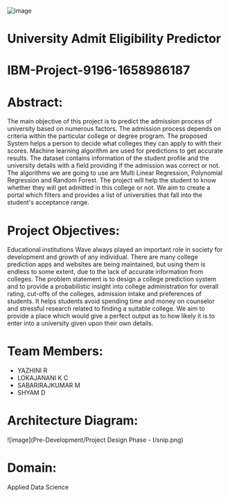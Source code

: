 ![image](https://user-images.githubusercontent.com/115606971/196098281-8d1455a3-a637-4573-ad9a-2103473e7fd3.png)

# University Admit Eligibility Predictor
# IBM-Project-9196-1658986187

# Abstract:
The main objective of this project is to predict the admission process of university based on numerous factors. 
The admission process depends on criteria within the particular college or degree program.
The proposed System helps a person to decide what colleges they can apply to with their scores. 
Machine learning algorithm are used for predictions to get accurate results.
The dataset contains information of the student profile and the university details with a field providing if the admission was correct or not. 
The algorithms we are going to use are Multi Linear Regression, Polynomial Regression and Random Forest.
The project will help the student to know whether they will get admitted in this college or not. We aim to create a portal which filters and provides a list of universities that fall into the student's acceptance range.

# Project Objectives:
Educational institutions Wave always played an important role in society for development and growth of any individual. 
There are many college prediction apps and websites are being maintained, but using them is endless to some extent, due to the lack of accurate information from colleges.
The problem statement is to design a college prediction system and to provide a probabilistic insight into college administration for overall rating, cut-offs of the colleges, admission intake and preferences of students. 
It helps students avoid spending time and money on counselor and stressful research related to finding a suitable college.
We aim to provide a place which would give a perfect output as to how likely it is to enter into a university given upon their own details.

# Team Members: 
- YAZHINI R 
- LOKAJANANI K C 
- SABARIRAJKUMAR M
- SHYAM D

# Architecture Diagram:
![image](Pre-Development/Project Design Phase - I/snip.png)

# Domain:
Applied Data Science
